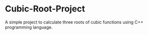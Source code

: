 # Cubic-Root-Project
A simple project to calculate three roots of cubic functions using C++ programming language.
